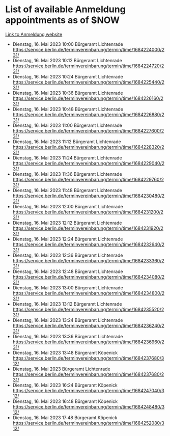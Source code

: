 # List of available Anmeldung appointments as of $NOW
[Link to Anmeldung website](https://service.berlin.de/terminvereinbarung/termin/tag.php?termin=1&anliegen[]=120686&dienstleisterlist=122210,122217,327316,122219,327312,122227,327314,122231,327346,122243,327348,122254,122252,329742,122260,329745,122262,329748,122271,327278,122273,327274,122277,327276,330436,122280,327294,122282,327290,122284,327292,122291,327270,122285,327266,122286,327264,122296,327268,150230,329760,122297,327286,122294,327284,122312,329763,122314,329775,122304,327330,122311,327334,122309,327332,317869,122281,327352,122279,329772,122283,122276,327324,122274,327326,122267,329766,122246,327318,122251,327320,122257,327322,122208,327298,122226,327300&herkunft=http%3A%2F%2Fservice.berlin.de%2Fdienstleistung%2F120686%2F)
- Dienstag, 16. Mai 2023 10:00 Bürgeramt Lichtenrade https://service.berlin.de/terminvereinbarung/termin/time/1684224000/231/
- Dienstag, 16. Mai 2023 10:12 Bürgeramt Lichtenrade https://service.berlin.de/terminvereinbarung/termin/time/1684224720/231/
- Dienstag, 16. Mai 2023 10:24 Bürgeramt Lichtenrade https://service.berlin.de/terminvereinbarung/termin/time/1684225440/231/
- Dienstag, 16. Mai 2023 10:36 Bürgeramt Lichtenrade https://service.berlin.de/terminvereinbarung/termin/time/1684226160/231/
- Dienstag, 16. Mai 2023 10:48 Bürgeramt Lichtenrade https://service.berlin.de/terminvereinbarung/termin/time/1684226880/231/
- Dienstag, 16. Mai 2023 11:00 Bürgeramt Lichtenrade https://service.berlin.de/terminvereinbarung/termin/time/1684227600/231/
- Dienstag, 16. Mai 2023 11:12 Bürgeramt Lichtenrade https://service.berlin.de/terminvereinbarung/termin/time/1684228320/231/
- Dienstag, 16. Mai 2023 11:24 Bürgeramt Lichtenrade https://service.berlin.de/terminvereinbarung/termin/time/1684229040/231/
- Dienstag, 16. Mai 2023 11:36 Bürgeramt Lichtenrade https://service.berlin.de/terminvereinbarung/termin/time/1684229760/231/
- Dienstag, 16. Mai 2023 11:48 Bürgeramt Lichtenrade https://service.berlin.de/terminvereinbarung/termin/time/1684230480/231/
- Dienstag, 16. Mai 2023 12:00 Bürgeramt Lichtenrade https://service.berlin.de/terminvereinbarung/termin/time/1684231200/231/
- Dienstag, 16. Mai 2023 12:12 Bürgeramt Lichtenrade https://service.berlin.de/terminvereinbarung/termin/time/1684231920/231/
- Dienstag, 16. Mai 2023 12:24 Bürgeramt Lichtenrade https://service.berlin.de/terminvereinbarung/termin/time/1684232640/231/
- Dienstag, 16. Mai 2023 12:36 Bürgeramt Lichtenrade https://service.berlin.de/terminvereinbarung/termin/time/1684233360/231/
- Dienstag, 16. Mai 2023 12:48 Bürgeramt Lichtenrade https://service.berlin.de/terminvereinbarung/termin/time/1684234080/231/
- Dienstag, 16. Mai 2023 13:00 Bürgeramt Lichtenrade https://service.berlin.de/terminvereinbarung/termin/time/1684234800/231/
- Dienstag, 16. Mai 2023 13:12 Bürgeramt Lichtenrade https://service.berlin.de/terminvereinbarung/termin/time/1684235520/231/
- Dienstag, 16. Mai 2023 13:24 Bürgeramt Lichtenrade https://service.berlin.de/terminvereinbarung/termin/time/1684236240/231/
- Dienstag, 16. Mai 2023 13:36 Bürgeramt Lichtenrade https://service.berlin.de/terminvereinbarung/termin/time/1684236960/231/
- Dienstag, 16. Mai 2023 13:48 Bürgeramt Köpenick https://service.berlin.de/terminvereinbarung/termin/time/1684237680/312/
- Dienstag, 16. Mai 2023  Bürgeramt Lichtenrade https://service.berlin.de/terminvereinbarung/termin/time/1684237680/231/
- Dienstag, 16. Mai 2023 16:24 Bürgeramt Köpenick https://service.berlin.de/terminvereinbarung/termin/time/1684247040/312/
- Dienstag, 16. Mai 2023 16:48 Bürgeramt Köpenick https://service.berlin.de/terminvereinbarung/termin/time/1684248480/312/
- Dienstag, 16. Mai 2023 17:48 Bürgeramt Köpenick https://service.berlin.de/terminvereinbarung/termin/time/1684252080/312/
